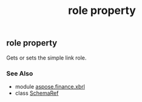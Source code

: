 ﻿---
title: role property
second_title: Aspose.Finance for Python via .NET API References
description: 
type: docs
weight: 180
url: /python-net/aspose.finance.xbrl/schemaref/role/
is_root: false
---

## role property


Gets or sets the simple link role.

### See Also
* module [aspose.finance.xbrl](../../)
* class [SchemaRef](/finance/python-net/aspose.finance.xbrl/schemaref)
